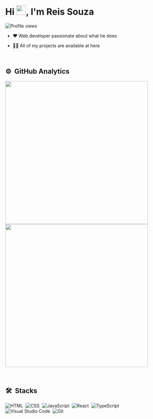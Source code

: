 
  <h1 >Hi <img src="https://raw.githubusercontent.com/kaueMarques/kaueMarques/master/hi.gif" width="30px">, I'm Reis Souza</h1>
  <p align="left"> <img src="https://komarev.com/ghpvc/?username=reissouza&color=blueviolet" alt="Profile views" /> </p>


- ❤️ Web developer passionate about what he does

- 👨‍💻 All of my projects are available at here

<br>


## ⚙️ &nbsp;GitHub Analytics

<p align="left">
 <img width="450em" src="https://github-readme-stats.vercel.app/api?username=reissouza&show_icons=true&theme=radical&include_all_commits=true&count_private=true"/>
 <img width="450em" src="https://github-readme-stats.vercel.app/api/top-langs/?username=reissouza&layout=compact&langs_count=7&theme=radical"/>
</p>


<br>

## 🛠 &nbsp;Stacks

![HTML](https://img.shields.io/badge/-HTML-blueviolet?style=flat&logo=HTML5)&nbsp;
![CSS](https://img.shields.io/badge/-CSS-blueviolet?style=flat&logo=CSS3&logoColor=1572B6)&nbsp;
![JavaScript](https://img.shields.io/badge/-JavaScript-blueviolet?style=flat&logo=javascript)&nbsp;
![React](https://img.shields.io/badge/-React-blueviolet?style=flat&logo=react)&nbsp;
![TypeScript](https://img.shields.io/badge/-TypeScript-blueviolet?style=flat&logo=typescript)&nbsp;
![Visual Studio Code](https://img.shields.io/badge/-Visual%20Studio%20Code-blueviolet?style=flat&logo=visual-studio-code&logoColor=007ACC)&nbsp;
![Git](https://img.shields.io/badge/-Git-blueviolet?style=flat&logo=git)&nbsp;
